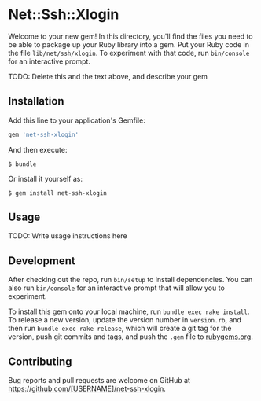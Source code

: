 # Net::Ssh::Xlogin

Welcome to your new gem! In this directory, you'll find the files you need to be able to package up your Ruby library into a gem. Put your Ruby code in the file `lib/net/ssh/xlogin`. To experiment with that code, run `bin/console` for an interactive prompt.

TODO: Delete this and the text above, and describe your gem

## Installation

Add this line to your application's Gemfile:

```ruby
gem 'net-ssh-xlogin'
```

And then execute:

    $ bundle

Or install it yourself as:

    $ gem install net-ssh-xlogin

## Usage

TODO: Write usage instructions here

## Development

After checking out the repo, run `bin/setup` to install dependencies. You can also run `bin/console` for an interactive prompt that will allow you to experiment.

To install this gem onto your local machine, run `bundle exec rake install`. To release a new version, update the version number in `version.rb`, and then run `bundle exec rake release`, which will create a git tag for the version, push git commits and tags, and push the `.gem` file to [rubygems.org](https://rubygems.org).

## Contributing

Bug reports and pull requests are welcome on GitHub at https://github.com/[USERNAME]/net-ssh-xlogin.
